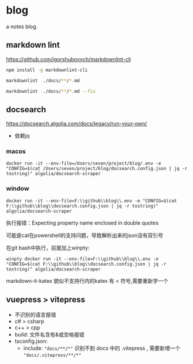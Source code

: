 # blog

a notes blog.

## markdown lint

<https://github.com/igorshubovych/markdownlint-cli>

```sh
npm install -g markdownlint-cli

markdownlint  ./docs/**/*.md

markdownlint  ./docs/**/*.md --fix

```

## docsearch

<https://docsearch.algolia.com/docs/legacy/run-your-own/>

- 依赖jq

### macos

```shell
docker run -it --env-file=/Users/seven/project/blog/.env -e "CONFIG=$(cat /Users/seven/project/blog/docsearch.config.json | jq -r tostring)" algolia/docsearch-scraper
```

### window

```shell
docker run -it --env-file=F:\\github\\blog\\.env -e "CONFIG=$(cat F:\\github\\blog\\docsearch.config.json | jq -r tostring)" algolia/docsearch-scraper
```

执行报错：Expecting property name enclosed in double quotes

可能是cat在powershell的支持问题，导致解析出来的json没有双引号

在git bash中执行，前面加上winpty:

```shell
winpty docker run -it --env-file=F:\\github\\blog\\.env -e "CONFIG=$(cat F:\\github\\blog\\docsearch.config.json | jq -r tostring)" algolia/docsearch-scraper
```

markdown-it-katex 貌似不支持行内的katex 有 < 符号,需要重新学一个

## vuepress > vitepress

- 不识别的语言报错
- c# > csharp
- c++ > cpp
- build: 文件名含有&或空格报错
- tsconfig.json:
  - include: `"docs/**/*"` 识别不到 docs 中的 .vitepress , 需要新增一个 `"docs/.vitepress/**/*"`

